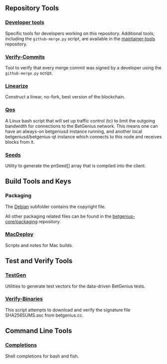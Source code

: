 Repository Tools
---------------------

### [Developer tools](/contrib/devtools) ###
Specific tools for developers working on this repository.
Additional tools, including the `github-merge.py` script, are available in the [maintainer-tools](https://github.com/betgenius-core/betgenius-maintainer-tools) repository.

### [Verify-Commits](/contrib/verify-commits) ###
Tool to verify that every merge commit was signed by a developer using the `github-merge.py` script.

### [Linearize](/contrib/linearize) ###
Construct a linear, no-fork, best version of the blockchain.

### [Qos](/contrib/qos) ###

A Linux bash script that will set up traffic control (tc) to limit the outgoing bandwidth for connections to the BetGenius network. This means one can have an always-on betgeniusd instance running, and another local betgeniusd/betgenius-qt instance which connects to this node and receives blocks from it.

### [Seeds](/contrib/seeds) ###
Utility to generate the pnSeed[] array that is compiled into the client.

Build Tools and Keys
---------------------

### Packaging ###
The [Debian](/contrib/debian) subfolder contains the copyright file.

All other packaging related files can be found in the [betgenius-core/packaging](https://github.com/betgenius-core/packaging) repository.

### [MacDeploy](/contrib/macdeploy) ###
Scripts and notes for Mac builds.

Test and Verify Tools
---------------------

### [TestGen](/contrib/testgen) ###
Utilities to generate test vectors for the data-driven BetGenius tests.

### [Verify-Binaries](/contrib/verify-binaries) ###
This script attempts to download and verify the signature file SHA256SUMS.asc from betgenius.cc.

Command Line Tools
---------------------

### [Completions](/contrib/completions) ###
Shell completions for bash and fish.
